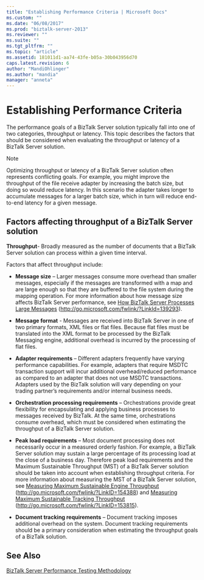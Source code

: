 ```yaml
---
title: "Establishing Performance Criteria | Microsoft Docs"
ms.custom: ""
ms.date: "06/08/2017"
ms.prod: "biztalk-server-2013"
ms.reviewer: ""
ms.suite: ""
ms.tgt_pltfrm: ""
ms.topic: "article"
ms.assetid: 181011d1-aa74-43fe-b05a-30b043956d70
caps.latest.revision: 6
author: "MandiOhlinger"
ms.author: "mandia"
manager: "anneta"
---
```

# Establishing Performance Criteria
The performance goals of a BizTalk Server solution typically fall into one of two categories, throughput or latency. This topic describes the factors that should be considered when evaluating the throughput or latency of a BizTalk Server solution.  
  
> [!NOTE]  
>  Optimizing throughput or latency of a BizTalk Server solution often represents conflicting goals. For example, you might improve the throughput of the file receive adapter by increasing the batch size, but doing so would reduce latency. In this scenario the adapter takes longer to accumulate messages for a larger batch size, which in turn will reduce end-to-end latency for a given message.  
  
## Factors affecting throughput of a BizTalk Server solution  
 **Throughput**- Broadly measured as the number of documents that a BizTalk Server solution can process within a given time interval.  
  
 Factors that affect throughput include:  
  
-   **Message size** – Larger messages consume more overhead than smaller messages, especially if the messages are transformed with a map and are large enough so that they are buffered to the file system during the mapping operation. For more information about how message size affects BizTalk Server performance, see [How BizTalk Server Processes Large Messages](http://go.microsoft.com/fwlink/?LinkId=139293) (http://go.microsoft.com/fwlink/?LinkId=139293).  
  
-   **Message format** - Messages are received into BizTalk Server in one of two primary formats, XML files or flat files. Because flat files must be translated into the XML format to be processed by the BizTalk Messaging engine, additional overhead is incurred by the processing of flat files.  
  
-   **Adapter requirements** – Different adapters frequently have varying performance capabilities. For example, adapters that require MSDTC transaction support will incur additional overhead/reduced performance as compared to an adapter that does not use MSDTC transactions. Adapters used by the BizTalk solution will vary depending on your trading partner’s requirements and/or internal business needs.  
  
-   **Orchestration processing requirements** – Orchestrations provide great flexibility for encapsulating and applying business processes to messages received by BizTalk. At the same time, orchestrations consume overhead, which must be considered when estimating the throughput of a BizTalk Server solution.  
  
-   **Peak load requirements** – Most document processing does not necessarily occur in a measured orderly fashion. For example, a BizTalk Server solution may sustain a large percentage of its processing load at the close of a business day. Therefore peak load requirements and the Maximum Sustainable Throughput (MST) of a BizTalk Server solution should be taken into account when establishing throughput criteria. For more information about measuring the MST of a BizTalk Server solution, see [Measuring Maximum Sustainable Engine Throughput](http://go.microsoft.com/fwlink/?LinkID=154388) (http://go.microsoft.com/fwlink/?LinkID=154388) and [Measuring Maximum Sustainable Tracking Throughput](http://go.microsoft.com/fwlink/?LinkID=153815) (http://go.microsoft.com/fwlink/?LinkID=153815).  
  
-   **Document tracking requirements** – Document tracking imposes additional overhead on the system. Document tracking requirements should be a primary consideration when estimating the throughput goals of a BizTalk solution.  
  
## See Also  
 [BizTalk Server Performance Testing Methodology](../technical-guides/biztalk-server-performance-testing-methodology.md)